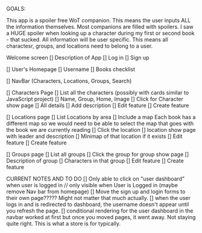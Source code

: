 GOALS:

This app is a spoiler free WoT companion. This means the user inputs ALL the information themselves. Most companions are filled with spoilers. I saw a HUGE spoiler when looking up a character during my first or second book - that sucked. All information will be user specific.
This means all charactesr, groups, and locations need to belong to a user.

Welcome screen
    [] Description of App
    [] Log in
    [] Sign up

[] User's Homepage
    [] Username
    [] Books checklist

[] NavBar (Characters, Locations, Groups, Search)

[] Characters Page
    [] List all the characters (possibly with cards similar to JavaScript project)
        [] Name, Group, Home, Image
        [] Click for Character show page
            [] All details
            [] Add description
            [] Edit feature
            [] Create feature

[] Locations page
    [] List Locations by area
    [] Include a map
        Each book has a different map so we would need to be able to select the map that goes with the book we are currently reading
    [] Click the location 
        [] location show page with leader and description
        [] Minimap of that location if it exists
        [] Edit feature
        [] Create feature

[] Groups page
    [] List all groups
    [] Click the group for group show page
        [] Description of group
        [] Characters in that group
        [] Edit feature
        [] Create feature



CURRENT NOTES AND TO DO
[] Only able to click on "user dashboard" when user is logged in // only visible when User is Logged in (maybe remove Nav bar from homepage)
[] Move the sign up and login forms to their own page????? Might not matter that much actually.
[] when the user logs in and is redirected to dashboard, the username doesn't appear until you refresh the page.
[] conditional rendering for the user dashboard in the navbar worked at first but once you moved pages, it went away. Not staying quite right. This is what a store is for typically. 